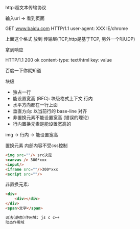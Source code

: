 http:超文本传输协议

输入url -> 看到页面

GET www.baidu.com HTTP/1.1
user-agent: XXX IE/chrome


上面这个格式 放到 传输层(TCP,http是基于TCP, 另外一个叫UDP)

拿到响应

HTTP/1.1 200 ok
content-type: text/html
key: value

<doctype html>
<html>
<body>
百度一下你就知道
</body>
</html>



块级
- 独占一行
- 能设置宽高
(BFC): 块级格式上下文
行内
- 水平方向都在一行上面
- 垂直方向: 以当前行的 base-line 对齐
- 非置换元素不能设置宽高 (错误的理论)
- 行内置换元素是能设置宽高的

img -> 行内 -> 能设置宽高

置换元素
内部内容不受css控制
```html
<img src=""/> src决定
<canvas /> 300*xxx
<input/>
<iframe src=""/>300*xxx
<script src=""/>
```
非置换元素:
```html
<div>
    <div></div>
</div>
<span>文字</span>

词法(静态)作用域: js c c++
动态作用域

